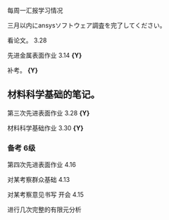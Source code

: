 每周一汇报学习情况

三月以内にansysソフトウェア調査を完了してください。

看论文。 3.28

先进金属表面作业   3.14  **{Y}**

补考。 **{Y}**

## 材料科学基础的笔记。

第三次先进表面作业  3.28 **{Y}**

材料科学基础作业  3.30 **{Y}**

### 备考 6级

第四次先进表面作业 4.16

对某考察群众基础 4.13

对某考察意见书写 开会 4.15

进行几次完整的有限元分析









